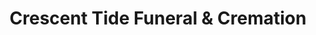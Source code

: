 ---
title: "Crescent Tide Funeral & Cremation"
url: /saint-paul/crescent-tide-funeral-and-cremation/
shop: funeral directors
---
